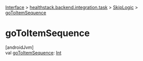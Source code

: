 
[Interface](../../../index.html) > [healthstack.backend.integration.task](../index.html) > [SkipLogic](index.html) > [goToItemSequence](go-to-item-sequence.html)



# goToItemSequence



[androidJvm]\
val [goToItemSequence](go-to-item-sequence.html): [Int](https://kotlinlang.org/api/latest/jvm/stdlib/kotlin/-int/index.html)




